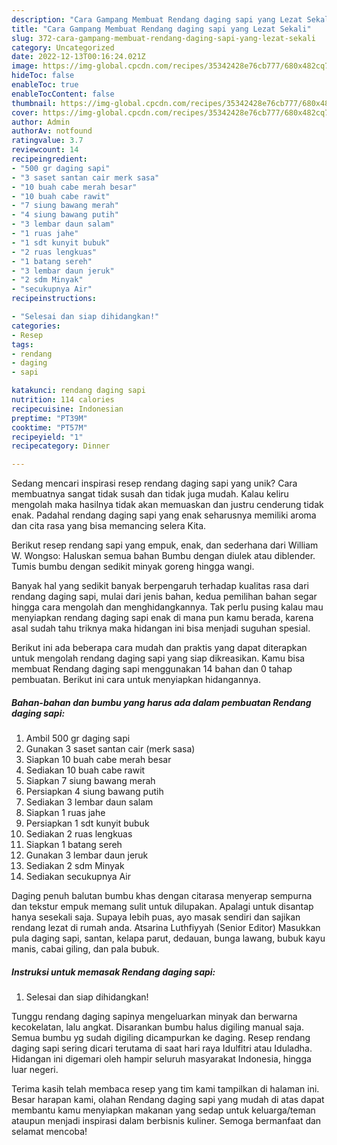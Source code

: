 ```yaml
---
description: "Cara Gampang Membuat Rendang daging sapi yang Lezat Sekali"
title: "Cara Gampang Membuat Rendang daging sapi yang Lezat Sekali"
slug: 372-cara-gampang-membuat-rendang-daging-sapi-yang-lezat-sekali
category: Uncategorized
date: 2022-12-13T00:16:24.021Z
image: https://img-global.cpcdn.com/recipes/35342428e76cb777/680x482cq70/rendang-daging-sapi-foto-resep-utama.jpg
hideToc: false
enableToc: true
enableTocContent: false
thumbnail: https://img-global.cpcdn.com/recipes/35342428e76cb777/680x482cq70/rendang-daging-sapi-foto-resep-utama.jpg
cover: https://img-global.cpcdn.com/recipes/35342428e76cb777/680x482cq70/rendang-daging-sapi-foto-resep-utama.jpg
author: Admin
authorAv: notfound
ratingvalue: 3.7
reviewcount: 14
recipeingredient:
- "500 gr daging sapi"
- "3 saset santan cair merk sasa"
- "10 buah cabe merah besar"
- "10 buah cabe rawit"
- "7 siung bawang merah"
- "4 siung bawang putih"
- "3 lembar daun salam"
- "1 ruas jahe"
- "1 sdt kunyit bubuk"
- "2 ruas lengkuas"
- "1 batang sereh"
- "3 lembar daun jeruk"
- "2 sdm Minyak"
- "secukupnya Air"
recipeinstructions:

- "Selesai dan siap dihidangkan!"
categories:
- Resep
tags:
- rendang
- daging
- sapi

katakunci: rendang daging sapi 
nutrition: 114 calories
recipecuisine: Indonesian
preptime: "PT39M"
cooktime: "PT57M"
recipeyield: "1"
recipecategory: Dinner

---
```





Sedang mencari inspirasi resep rendang daging sapi yang unik? Cara membuatnya sangat tidak susah dan tidak juga mudah. Kalau keliru mengolah maka hasilnya tidak akan memuaskan dan justru cenderung tidak enak. Padahal rendang daging sapi yang enak seharusnya memiliki aroma dan cita rasa yang bisa memancing selera Kita.





Berikut resep rendang sapi yang empuk, enak, dan sederhana dari William W. Wongso: Haluskan semua bahan Bumbu dengan diulek atau diblender. Tumis bumbu dengan sedikit minyak goreng hingga wangi.

Banyak hal yang sedikit banyak berpengaruh terhadap kualitas rasa dari rendang daging sapi, mulai dari jenis bahan, kedua pemilihan bahan segar hingga cara mengolah dan menghidangkannya. Tak perlu pusing kalau mau menyiapkan rendang daging sapi enak di mana pun kamu berada, karena asal sudah tahu triknya maka hidangan ini bisa menjadi suguhan spesial.






Berikut ini ada beberapa cara mudah dan praktis yang dapat diterapkan untuk mengolah rendang daging sapi yang siap dikreasikan. Kamu bisa membuat Rendang daging sapi menggunakan 14 bahan dan 0 tahap pembuatan. Berikut ini cara untuk menyiapkan hidangannya.

<!--inarticleads1-->

##### Bahan-bahan dan bumbu yang harus ada dalam pembuatan Rendang daging sapi:

1. Ambil 500 gr daging sapi
1. Gunakan 3 saset santan cair (merk sasa)
1. Siapkan 10 buah cabe merah besar
1. Sediakan 10 buah cabe rawit
1. Siapkan 7 siung bawang merah
1. Persiapkan 4 siung bawang putih
1. Sediakan 3 lembar daun salam
1. Siapkan 1 ruas jahe
1. Persiapkan 1 sdt kunyit bubuk
1. Sediakan 2 ruas lengkuas
1. Siapkan 1 batang sereh
1. Gunakan 3 lembar daun jeruk
1. Sediakan 2 sdm Minyak
1. Sediakan secukupnya Air


Daging penuh balutan bumbu khas dengan citarasa menyerap sempurna dan tekstur empuk memang sulit untuk dilupakan. Apalagi untuk disantap hanya sesekali saja. Supaya lebih puas, ayo masak sendiri dan sajikan rendang lezat di rumah anda. Atsarina Luthfiyyah (Senior Editor) Masukkan pula daging sapi, santan, kelapa parut, dedauan, bunga lawang, bubuk kayu manis, cabai giling, dan pala bubuk. 

<!--inarticleads2-->

##### Instruksi untuk memasak Rendang daging sapi:


1. Selesai dan siap dihidangkan!

Tunggu rendang daging sapinya mengeluarkan minyak dan berwarna kecokelatan, lalu angkat. Disarankan bumbu halus digiling manual saja. Semua bumbu yg sudah digiling dicampurkan ke daging. Resep rendang daging sapi sering dicari terutama di saat hari raya Idulfitri atau Iduladha. Hidangan ini digemari oleh hampir seluruh masyarakat Indonesia, hingga luar negeri. 

Terima kasih telah membaca resep yang tim kami tampilkan di halaman ini. Besar harapan kami, olahan Rendang daging sapi yang mudah di atas dapat membantu kamu menyiapkan makanan yang sedap untuk keluarga/teman ataupun menjadi inspirasi dalam berbisnis kuliner. Semoga bermanfaat dan selamat mencoba!

